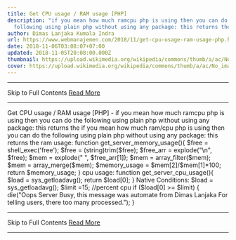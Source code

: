 ```yaml
---
title: Get CPU usage / RAM usage [PHP]
description: "if you mean how much ramcpu php is using then you can do the
  following using plain php without using any package: this returns the"
author: Dimas Lanjaka Kumala Indra
url: https://www.webmanajemen.com/2018/11/get-cpu-usage-ram-usage-php.html
date: 2018-11-06T03:08:07+07:00
updated: 2018-11-05T20:08:00.000Z
thumbnail: https://upload.wikimedia.org/wikipedia/commons/thumb/a/ac/No_image_available.svg/2048px-No_image_available.svg.png
cover: https://upload.wikimedia.org/wikipedia/commons/thumb/a/ac/No_image_available.svg/2048px-No_image_available.svg.png
---
```


<hr/> Skip to Full Contents <a href="https://www.webmanajemen.com/2018/11/get-cpu-usage-ram-usage-php.html" rel="follow" class="button" id="read-more">Read More</a> <hr/> Get CPU usage / RAM usage [PHP] - if you mean how much ramcpu php is using then you can do the following using plain php without using any package: this returns the if you mean how much ram/cpu php is using then you can do the following     using plain php without using any package: this returns the ram usage: 
function get_server_memory_usage(){
$free = shell_exec('free');
$free = (string)trim($free);
$free_arr = explode("\n", $free);
$mem = explode(" ", $free_arr[1]);
$mem = array_filter($mem);
$mem = array_merge($mem);
$memory_usage = $mem[2]/$mem[1]*100;
return $memory_usage;
}
    cpu usage: 
function get_server_cpu_usage(){
$load = sys_getloadavg();
return $load[0];
}
Native Conditions:
$load = sys_getloadavg();
$limit =15; //percent cpu
if ($load[0] >= $limit) {
  die("Oops Server Busy, this message was automate from Dimas Lanjaka For telling users, there too many processed.");
} <hr/> Skip to Full Contents <a href="https://www.webmanajemen.com/2018/11/get-cpu-usage-ram-usage-php.html" rel="follow" class="button" id="read-more">Read More</a> <hr/>